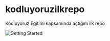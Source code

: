 # kodluyoruzilkrepo
Kodluyoruz Eğitimi kapsamında açtığım ilk repo

![Getting Started](https://picsum.photos/200)